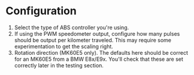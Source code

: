 # Configuration

<!-- todo: how to connect to controller -->

1. Select the type of ABS controller you're using.
1. If using the PWM speedometer output, configure how many pulses should be output per kilometer traveled. This may require some experimentation to get the scaling right.
1. Rotation direction (MK60E5 only). The defaults here should be correct for an MK60E5 from a BMW E8x/E9x. You'll check that these are set correctly later in the testing section.

